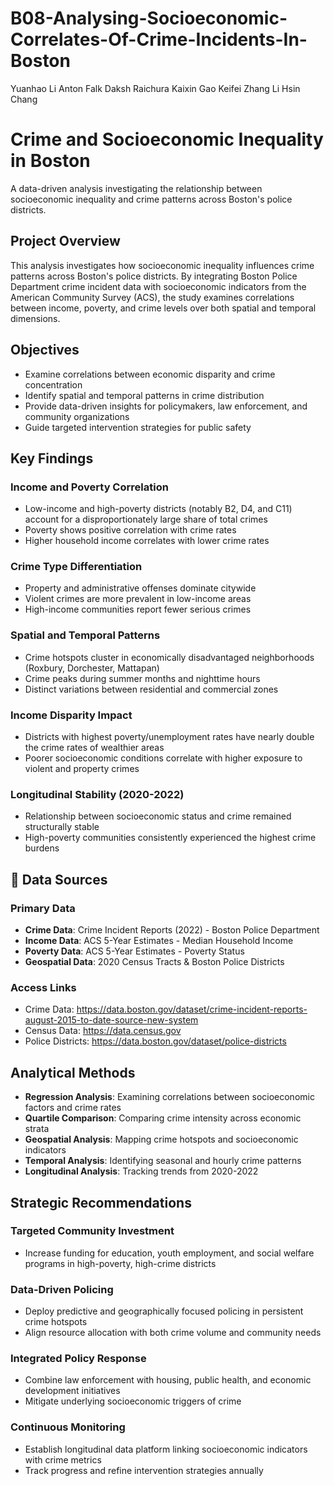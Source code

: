 # B08-Analysing-Socioeconomic-Correlates-Of-Crime-Incidents-In-Boston

Yuanhao Li
Anton Falk
Daksh Raichura
Kaixin Gao
Keifei Zhang
Li Hsin Chang

# Crime and Socioeconomic Inequality in Boston

A data-driven analysis investigating the relationship between socioeconomic inequality and crime patterns across Boston's police districts.

## Project Overview

This analysis investigates how socioeconomic inequality influences crime patterns across Boston's police districts. By integrating Boston Police Department crime incident data with socioeconomic indicators from the American Community Survey (ACS), the study examines correlations between income, poverty, and crime levels over both spatial and temporal dimensions.

## Objectives

- Examine correlations between economic disparity and crime concentration
- Identify spatial and temporal patterns in crime distribution
- Provide data-driven insights for policymakers, law enforcement, and community organizations
- Guide targeted intervention strategies for public safety

## Key Findings

### Income and Poverty Correlation
- Low-income and high-poverty districts (notably B2, D4, and C11) account for a disproportionately large share of total crimes
- Poverty shows positive correlation with crime rates
- Higher household income correlates with lower crime rates

### Crime Type Differentiation
- Property and administrative offenses dominate citywide
- Violent crimes are more prevalent in low-income areas
- High-income communities report fewer serious crimes

### Spatial and Temporal Patterns
- Crime hotspots cluster in economically disadvantaged neighborhoods (Roxbury, Dorchester, Mattapan)
- Crime peaks during summer months and nighttime hours
- Distinct variations between residential and commercial zones

### Income Disparity Impact
- Districts with highest poverty/unemployment rates have nearly double the crime rates of wealthier areas
- Poorer socioeconomic conditions correlate with higher exposure to violent and property crimes

### Longitudinal Stability (2020-2022)
- Relationship between socioeconomic status and crime remained structurally stable
- High-poverty communities consistently experienced the highest crime burdens

## 📁 Data Sources

### Primary Data
- **Crime Data**: Crime Incident Reports (2022) - Boston Police Department
- **Income Data**: ACS 5-Year Estimates - Median Household Income
- **Poverty Data**: ACS 5-Year Estimates - Poverty Status
- **Geospatial Data**: 2020 Census Tracts & Boston Police Districts

### Access Links
- Crime Data: https://data.boston.gov/dataset/crime-incident-reports-august-2015-to-date-source-new-system
- Census Data: https://data.census.gov
- Police Districts: https://data.boston.gov/dataset/police-districts

## Analytical Methods

- **Regression Analysis**: Examining correlations between socioeconomic factors and crime rates
- **Quartile Comparison**: Comparing crime intensity across economic strata
- **Geospatial Analysis**: Mapping crime hotspots and socioeconomic indicators
- **Temporal Analysis**: Identifying seasonal and hourly crime patterns
- **Longitudinal Analysis**: Tracking trends from 2020-2022

## Strategic Recommendations

### Targeted Community Investment
- Increase funding for education, youth employment, and social welfare programs in high-poverty, high-crime districts

### Data-Driven Policing
- Deploy predictive and geographically focused policing in persistent crime hotspots
- Align resource allocation with both crime volume and community needs

### Integrated Policy Response
- Combine law enforcement with housing, public health, and economic development initiatives
- Mitigate underlying socioeconomic triggers of crime

### Continuous Monitoring
- Establish longitudinal data platform linking socioeconomic indicators with crime metrics
- Track progress and refine intervention strategies annually
